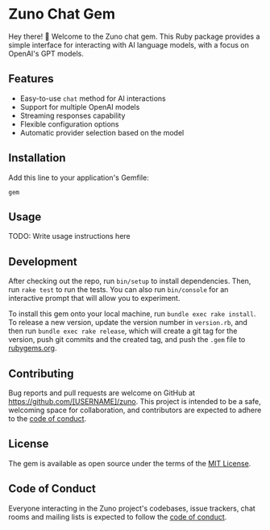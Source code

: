 # Zuno Chat Gem

Hey there! 👋 Welcome to the Zuno chat gem. This Ruby package provides a simple interface for interacting with AI language models, with a focus on OpenAI's GPT models.

## Features

- Easy-to-use `chat` method for AI interactions
- Support for multiple OpenAI models
- Streaming responses capability
- Flexible configuration options
- Automatic provider selection based on the model

## Installation

Add this line to your application's Gemfile:

    gem

## Usage

TODO: Write usage instructions here

## Development

After checking out the repo, run `bin/setup` to install dependencies. Then, run `rake test` to run the tests. You can also run `bin/console` for an interactive prompt that will allow you to experiment.

To install this gem onto your local machine, run `bundle exec rake install`. To release a new version, update the version number in `version.rb`, and then run `bundle exec rake release`, which will create a git tag for the version, push git commits and the created tag, and push the `.gem` file to [rubygems.org](https://rubygems.org).

## Contributing

Bug reports and pull requests are welcome on GitHub at https://github.com/[USERNAME]/zuno. This project is intended to be a safe, welcoming space for collaboration, and contributors are expected to adhere to the [code of conduct](https://github.com/[USERNAME]/zuno/blob/master/CODE_OF_CONDUCT.md).

## License

The gem is available as open source under the terms of the [MIT License](https://opensource.org/licenses/MIT).

## Code of Conduct

Everyone interacting in the Zuno project's codebases, issue trackers, chat rooms and mailing lists is expected to follow the [code of conduct](https://github.com/[USERNAME]/zuno/blob/master/CODE_OF_CONDUCT.md).
